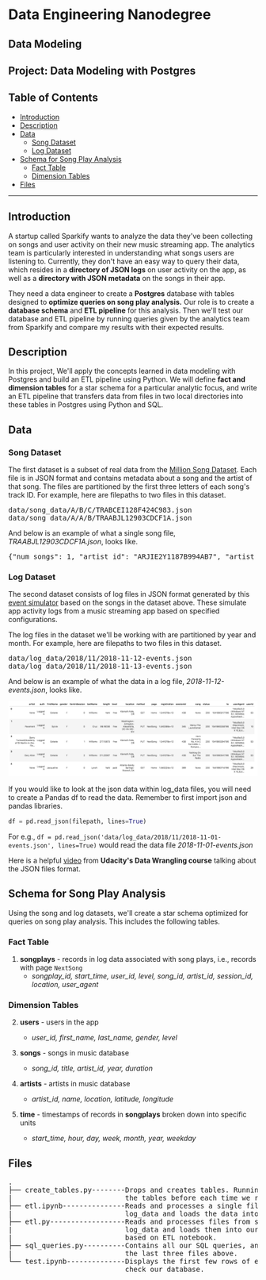 # Data Engineering Nanodegree

## Data Modeling

## Project: Data Modeling with Postgres

## Table of Contents

- [Introduction](#intro)
- [Description](#describe)
- [Data](#data)
  - [Song Dataset](#song)
  - [Log Dataset](#log)
- [Schema for Song Play Analysis](#schema)
  - [Fact Table](#fact)
  - [Dimension Tables](#dim)
- [Files](#files)

***

<a id="intro"></a>

## Introduction

A startup called Sparkify wants to analyze the data they've been collecting on
songs and user activity on their new music streaming app. The analytics team is
particularly interested in understanding what songs users are listening to.
Currently, they don't have an easy way to query their data, which resides in a
**directory of JSON logs** on user activity on the app, as well as a **directory
with JSON metadata** on the songs in their app.

They need a data engineer to create a **Postgres** database with tables designed
to **optimize queries on song play analysis.** Our role is to create a **database
schema** and **ETL pipeline** for this analysis. Then we'll test our database and ETL
pipeline by running queries given by the analytics team from Sparkify and
compare my results with their expected results.

<a id="describe"></a>

## Description

In this project, We'll apply the concepts learned in data modeling with Postgres
and build an ETL pipeline using Python. We will define **fact and dimension tables**
for a star schema for a particular analytic focus, and write an ETL pipeline
that transfers data from files in two local directories into these tables in
Postgres using Python and SQL.

<a id="data"></a>

## Data

<a id="song"></a>

### Song Dataset

The first dataset is a subset of real data from the [Million Song
Dataset](https://labrosa.ee.columbia.edu/millionsong/). Each file is in JSON
format and contains metadata about a song and the artist of that song. The files
are partitioned by the first three letters of each song's track ID. For example,
here are filepaths to two files in this dataset.

<pre>
data/song_data/A/B/C/TRABCEI128F424C983.json
data/song_data/A/A/B/TRAABJL12903CDCF1A.json
</pre>

And below is an example of what a single song file, _TRAABJL12903CDCF1A.json_,
looks like.

<pre>
{"num_songs": 1, "artist_id": "ARJIE2Y1187B994AB7", "artist_latitude": null, "artist_longitude": null, "artist_location": "", "artist_name": "Line Renaud", "song_id": "SOUPIRU12A6D4FA1E1", "title": "Der Kleine Dompfaff", "duration": 152.92036, "year": 0}
</pre>

<a id="log_data"></a>

### Log Dataset

The second dataset consists of log files in JSON format generated by this [event
simulator](https://github.com/Interana/eventsim) based on the songs in the
dataset above. These simulate app activity logs from a music streaming app based
on specified configurations.

The log files in the dataset we'll be working with are partitioned by year and
month. For example, here are filepaths to two files in this dataset.

<pre>
data/log_data/2018/11/2018-11-12-events.json
data/log_data/2018/11/2018-11-13-events.json
</pre>

And below is an example of what the data in a log file, _2018-11-12-events.json_,
looks like.

![log-data](./img/log-data.png)

If you would like to look at the json data within log_data files, you will need to create a Pandas df to read the data. Remember to first import json and pandas libraries.

```python
df = pd.read_json(filepath, lines=True)
```

For e.g., `df = pd.read_json('data/log_data/2018/11/2018-11-01-events.json', lines=True)` would read the data file _2018-11-01-events.json_

Here is a helpful [video](https://www.youtube.com/watch?v=hO2CayzZBoA) from **Udacity's Data Wrangling course** talking about the JSON files format.

<a id="schema"></a>

## Schema for Song Play Analysis

Using the song and log datasets, we'll create a star schema optimized for queries
on song play analysis. This includes the following tables.

<a id="fact"></a>

### Fact Table

1. **songplays** - records in log data associated with song plays, i.e., records with
  page `NextSong`
    - *songplay_id, start_time, user_id, level, song_id, artist_id, session_id, location, user_agent*

<a id="dim"></a>

### Dimension Tables

2. **users** - users in the app
    - *user_id, first_name, last_name, gender, level*

3. **songs** - songs in music database
    - *song_id, title, artist_id, year, duration*

4. **artists** - artists in music database
    - *artist_id, name, location, latitude, longitude*

5. **time** - timestamps of records in **songplays** broken down into specific units
    - *start_time, hour, day, week, month, year, weekday*

<a id="files"></a>

## Files

<pre>
.
├── create_tables.py--------Drops and creates tables. Running this file resets
|                           the tables before each time we run ETL scripts.
├── etl.ipynb---------------Reads and processes a single file from song_data and
|                           log_data and loads the data into our tables.
├── etl.py------------------Reads and processes files from song_data and
|                           log_data and loads them into our tables. We'll fill
|                           based on ETL notebook.
├── sql_queries.py----------Contains all our SQL queries, and is imported into
|                           the last three files above.
└── test.ipynb--------------Displays the first few rows of each table to let us
                            check our database.
</pre>